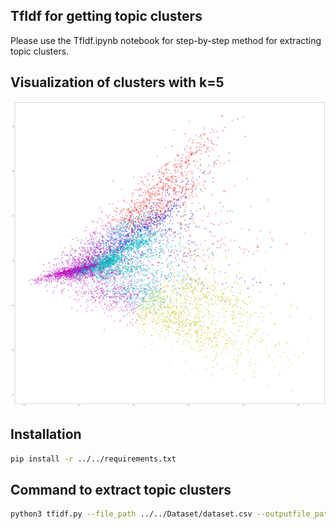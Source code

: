 ## TfIdf for getting topic clusters

Please use the TfIdf.ipynb notebook for step-by-step method for extracting topic clusters.

## Visualization of clusters with k=5

![Cluster Visualization with KMeans](tfidf-cluster-visualization.png?raw=true "Cluster Visualization with KMeans (k=5)")

## Installation

```bash
pip install -r ../../requirements.txt
```

## Command to extract topic clusters

```bash
python3 tfidf.py --file_path ../../Dataset/dataset.csv --outputfile_path <file where the clusters should be written>
```